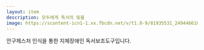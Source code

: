 ```yaml
---
layout: item
description: 모두에게 독서의 빛을
image: https://scontent-icn1-1.xx.fbcdn.net/v/t1.0-9/81935531_2494466100809299_6227636866200371200_n.jpg?_nc_cat=102&_nc_ohc=H79mt_kDUFYAX-ykwHr&_nc_ht=scontent-icn1-1.xx&oh=72ab7f8450b3260d1154c54e2e347290&oe=5E97824B
---
```

안구제스처 인식을 통한 지체장애인 독서보조도구입니다.